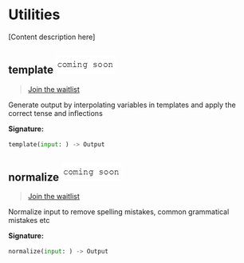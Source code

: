 # Utilities

\[Content description here\]

## template ![coming-soon](../.gitbook/assets/coming-soon-text%20%281%29.png)

> [Join the waitlist](http://fill-this-form)

Generate output by interpolating variables in templates and apply the correct tense and inflections

**Signature:**

```python
template(input: ) -> Output
```

## normalize ![coming-soon](../.gitbook/assets/coming-soon-text%20%281%29.png)

> [Join the waitlist](http://fill-this-form)

Normalize input to remove spelling mistakes, common grammatical mistakes etc

**Signature:**

```python
normalize(input: ) -> Output
```


